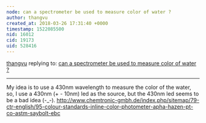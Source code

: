 ```yaml
---
node: can a spectrometer be used to measure color of water ?
author: thangvu
created_at: 2018-03-26 17:31:40 +0000
timestamp: 1522085500
nid: 16012
cid: 19173
uid: 528416
---
```




[thangvu](../profile/thangvu) replying to: [can a spectrometer be used to measure color of water ?](../notes/thangvu/03-23-2018/can-a-spectrometer-be-used-to-measure-color-of-water)

----
My idea is to use a 430nm wavelength to measure the color of the water, so, I use a 430nm (+ - 10nm) led as the source, but the 430nm led seems to be a bad idea (-_-).
http://www.chemtronic-gmbh.de/index.php/sitemap/79-ctr-english/95-colour-standards-inline-color-photometer-apha-hazen-pt-co-astm-saybolt-ebc